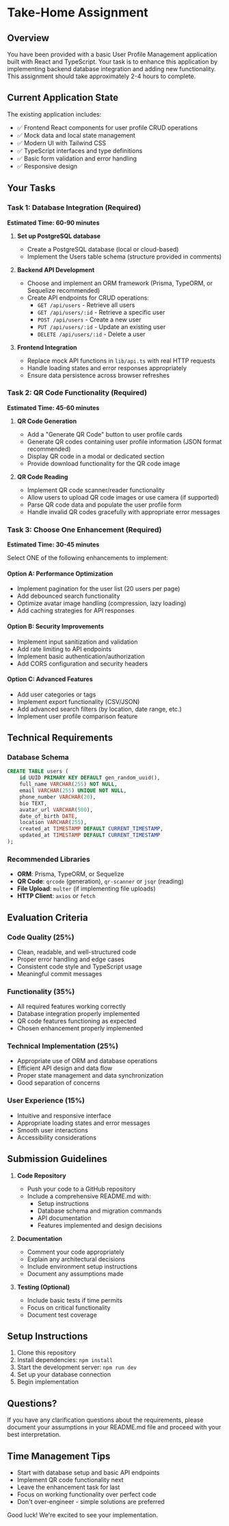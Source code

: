 # Take-Home Assignment

## Overview
You have been provided with a basic User Profile Management application built with React and TypeScript. Your task is to enhance this application by implementing backend database integration and adding new functionality. This assignment should take approximately 2-4 hours to complete.

## Current Application State
The existing application includes:
- ✅ Frontend React components for user profile CRUD operations
- ✅ Mock data and local state management
- ✅ Modern UI with Tailwind CSS
- ✅ TypeScript interfaces and type definitions
- ✅ Basic form validation and error handling
- ✅ Responsive design

## Your Tasks

### Task 1: Database Integration (Required)
**Estimated Time: 60-90 minutes**

1. **Set up PostgreSQL database**
   - Create a PostgreSQL database (local or cloud-based)
   - Implement the Users table schema (structure provided in comments)

2. **Backend API Development**
   - Choose and implement an ORM framework (Prisma, TypeORM, or Sequelize recommended)
   - Create API endpoints for CRUD operations:
     - `GET /api/users` - Retrieve all users
     - `GET /api/users/:id` - Retrieve a specific user
     - `POST /api/users` - Create a new user
     - `PUT /api/users/:id` - Update an existing user
     - `DELETE /api/users/:id` - Delete a user

3. **Frontend Integration**
   - Replace mock API functions in `lib/api.ts` with real HTTP requests
   - Handle loading states and error responses appropriately
   - Ensure data persistence across browser refreshes

### Task 2: QR Code Functionality (Required)
**Estimated Time: 45-60 minutes**

1. **QR Code Generation**
   - Add a "Generate QR Code" button to user profile cards
   - Generate QR codes containing user profile information (JSON format recommended)
   - Display QR code in a modal or dedicated section
   - Provide download functionality for the QR code image

2. **QR Code Reading**
   - Implement QR code scanner/reader functionality
   - Allow users to upload QR code images or use camera (if supported)
   - Parse QR code data and populate the user profile form
   - Handle invalid QR codes gracefully with appropriate error messages

### Task 3: Choose One Enhancement (Required)
**Estimated Time: 30-45 minutes**

Select ONE of the following enhancements to implement:

#### Option A: Performance Optimization
- Implement pagination for the user list (20 users per page)
- Add debounced search functionality
- Optimize avatar image handling (compression, lazy loading)
- Add caching strategies for API responses

#### Option B: Security Improvements
- Implement input sanitization and validation
- Add rate limiting to API endpoints
- Implement basic authentication/authorization
- Add CORS configuration and security headers

#### Option C: Advanced Features
- Add user categories or tags
- Implement export functionality (CSV/JSON)
- Add advanced search filters (by location, date range, etc.)
- Implement user profile comparison feature

## Technical Requirements

### Database Schema
```sql
CREATE TABLE users (
    id UUID PRIMARY KEY DEFAULT gen_random_uuid(),
    full_name VARCHAR(255) NOT NULL,
    email VARCHAR(255) UNIQUE NOT NULL,
    phone_number VARCHAR(20),
    bio TEXT,
    avatar_url VARCHAR(500),
    date_of_birth DATE,
    location VARCHAR(255),
    created_at TIMESTAMP DEFAULT CURRENT_TIMESTAMP,
    updated_at TIMESTAMP DEFAULT CURRENT_TIMESTAMP
);
```

### Recommended Libraries
- **ORM**: Prisma, TypeORM, or Sequelize
- **QR Code**: `qrcode` (generation), `qr-scanner` or `jsqr` (reading)
- **File Upload**: `multer` (if implementing file uploads)
- **HTTP Client**: `axios` or `fetch`

## Evaluation Criteria

### Code Quality (25%)
- Clean, readable, and well-structured code
- Proper error handling and edge cases
- Consistent code style and TypeScript usage
- Meaningful commit messages

### Functionality (35%)
- All required features working correctly
- Database integration properly implemented
- QR code features functioning as expected
- Chosen enhancement properly implemented

### Technical Implementation (25%)
- Appropriate use of ORM and database operations
- Efficient API design and data flow
- Proper state management and data synchronization
- Good separation of concerns

### User Experience (15%)
- Intuitive and responsive interface
- Appropriate loading states and error messages
- Smooth user interactions
- Accessibility considerations

## Submission Guidelines

1. **Code Repository**
   - Push your code to a GitHub repository
   - Include a comprehensive README.md with:
     - Setup instructions
     - Database schema and migration commands
     - API documentation
     - Features implemented and design decisions

2. **Documentation**
   - Comment your code appropriately
   - Explain any architectural decisions
   - Include environment setup instructions
   - Document any assumptions made

3. **Testing (Optional)**
   - Include basic tests if time permits
   - Focus on critical functionality
   - Document test coverage

## Setup Instructions

1. Clone this repository
2. Install dependencies: `npm install`
3. Start the development server: `npm run dev`
4. Set up your database connection
5. Begin implementation

## Questions?

If you have any clarification questions about the requirements, please document your assumptions in your README.md file and proceed with your best interpretation.

## Time Management Tips

- Start with database setup and basic API endpoints
- Implement QR code functionality next
- Leave the enhancement task for last
- Focus on working functionality over perfect code
- Don't over-engineer - simple solutions are preferred

Good luck! We're excited to see your implementation.